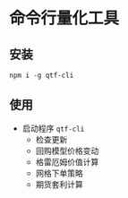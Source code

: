 # 命令行量化工具

## 安装

`npm i -g qtf-cli`

## 使用

- 启动程序 `qtf-cli`
  - 检查更新
  - 回购模型价格变动
  - 格雷厄姆价值计算
  - 网格下单策略
  - 期货套利计算
